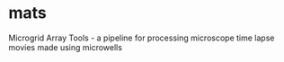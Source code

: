 mats
====

Microgrid Array Tools - a pipeline for processing microscope time lapse movies made using microwells
